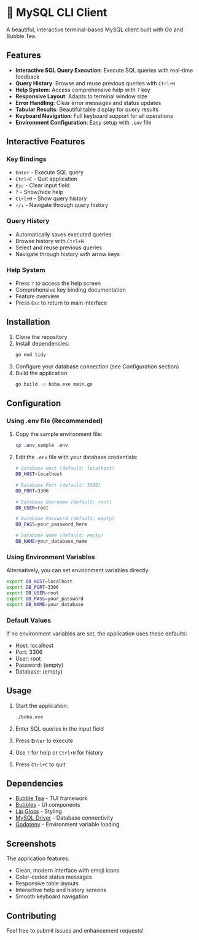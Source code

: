 # 🐬 MySQL CLI Client

A beautiful, interactive terminal-based MySQL client built with Go and Bubble Tea.

## Features

- **Interactive SQL Query Execution**: Execute SQL queries with real-time feedback
- **Query History**: Browse and reuse previous queries with `Ctrl+H`
- **Help System**: Access comprehensive help with `?` key
- **Responsive Layout**: Adapts to terminal window size
- **Error Handling**: Clear error messages and status updates
- **Tabular Results**: Beautiful table display for query results
- **Keyboard Navigation**: Full keyboard support for all operations
- **Environment Configuration**: Easy setup with `.env` file

## Interactive Features

### Key Bindings
- `Enter` - Execute SQL query
- `Ctrl+C` - Quit application
- `Esc` - Clear input field
- `?` - Show/hide help
- `Ctrl+H` - Show query history
- `↑/↓` - Navigate through query history

### Query History
- Automatically saves executed queries
- Browse history with `Ctrl+H`
- Select and reuse previous queries
- Navigate through history with arrow keys

### Help System
- Press `?` to access the help screen
- Comprehensive key binding documentation
- Feature overview
- Press `Esc` to return to main interface

## Installation

1. Clone the repository
2. Install dependencies:
   ```bash
   go mod tidy
   ```
3. Configure your database connection (see Configuration section)
4. Build the application:
   ```bash
   go build -o boba.exe main.go
   ```

## Configuration

### Using .env file (Recommended)

1. Copy the sample environment file:
   ```bash
   cp .env_sample .env
   ```

2. Edit the `.env` file with your database credentials:
   ```bash
   # Database Host (default: localhost)
   DB_HOST=localhost
   
   # Database Port (default: 3306)
   DB_PORT=3306
   
   # Database Username (default: root)
   DB_USER=root
   
   # Database Password (default: empty)
   DB_PASS=your_password_here
   
   # Database Name (default: empty)
   DB_NAME=your_database_name
   ```

### Using Environment Variables

Alternatively, you can set environment variables directly:

```bash
export DB_HOST=localhost
export DB_PORT=3306
export DB_USER=root
export DB_PASS=your_password
export DB_NAME=your_database
```

### Default Values

If no environment variables are set, the application uses these defaults:
- Host: localhost
- Port: 3306
- User: root
- Password: (empty)
- Database: (empty)

## Usage

1. Start the application:
   ```bash
   ./boba.exe
   ```

2. Enter SQL queries in the input field
3. Press `Enter` to execute
4. Use `?` for help or `Ctrl+H` for history
5. Press `Ctrl+C` to quit

## Dependencies

- [Bubble Tea](https://github.com/charmbracelet/bubbletea) - TUI framework
- [Bubbles](https://github.com/charmbracelet/bubbles) - UI components
- [Lip Gloss](https://github.com/charmbracelet/lipgloss) - Styling
- [MySQL Driver](https://github.com/go-sql-driver/mysql) - Database connectivity
- [Godotenv](https://github.com/joho/godotenv) - Environment variable loading

## Screenshots

The application features:
- Clean, modern interface with emoji icons
- Color-coded status messages
- Responsive table layouts
- Interactive help and history screens
- Smooth keyboard navigation

## Contributing

Feel free to submit issues and enhancement requests! 